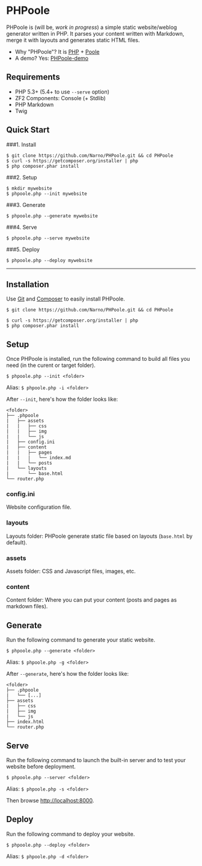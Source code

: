 PHPoole
=======

PHPoole is (will be, _work in progress_) a simple static website/weblog generator written in PHP.
It parses your content written with Markdown, merge it with layouts and generates static HTML files.

* Why "PHPoole"? It is [PHP](http://www.php.net) + [Poole](http://en.wikipedia.org/wiki/Strange_Case_of_Dr_Jekyll_and_Mr_Hyde#Mr._Poole)
* A demo? Yes: [PHPoole-demo](https://github.com/Narno/PHPoole-demo)

Requirements
------------

* PHP 5.3+ (5.4+ to use ```--serve``` option)
* ZF2 Components: Console (+ Stdlib)
* PHP Markdown
* Twig

Quick Start
-----------

###1. Install
```
$ git clone https://github.com/Narno/PHPoole.git && cd PHPoole
$ curl -s https://getcomposer.org/installer | php
$ php composer.phar install
```

###2. Setup
```
$ mkdir mywebsite
$ phpoole.php --init mywebsite
```

###3. Generate
```
$ phpoole.php --generate mywebsite
```

###4. Serve
```
$ phpoole.php --serve mywebsite
```

###5. Deploy
```
$ phpoole.php --deploy mywebsite
```

----


Installation
------------

Use [Git](http://git-scm.com) and [Composer](http://getcomposer.org) to easily install PHPoole.

```
$ git clone https://github.com/Narno/PHPoole.git && cd PHPoole
```
```
$ curl -s https://getcomposer.org/installer | php
$ php composer.phar install
```


Setup
-----

Once PHPoole is installed, run the following command to build all files you need (in the curent or target folder).

```
$ phpoole.php --init <folder>
```
Alias: ```$ phpoole.php -i <folder>```

After ```--init```, here's how the folder looks like:
```
<folder>
├── .phpoole
|   ├── assets
|   |   ├── css
|   |   ├── img
|   |   └── js
|   ├── config.ini
|   ├── content
|   |   ├── pages
|   |   |   └── index.md
|   |   └── posts
|   └── layouts
|       └── base.html
└── router.php
```

### config.ini

Website configuration file.

### layouts

Layouts folder: PHPoole generate static file based on layouts (```base.html``` by default).

### assets

Assets folder: CSS and Javascript files, images, etc.

### content

Content folder: Where you can put your content (posts and pages as markdown files).


Generate
--------

Run the following command to generate your static website.

```
$ phpoole.php --generate <folder>
```
Alias: ```$ phpoole.php -g <folder>```

After ```--generate```, here's how the folder looks like:
```
<folder>
├── .phpoole
|   └── [...]
├── assets
|   ├── css
|   ├── img
|   └── js
├── index.html
└── router.php
```


Serve
-----

Run the following command to launch the built-in server and to test your website before deployment.

```
$ phpoole.php --server <folder>
```
Alias: ```$ phpoole.php -s <folder>```

Then browse [http://localhost:8000](http://localhost:8000).


Deploy
------

Run the following command to deploy your website.

```
$ phpoole.php --deploy <folder>
```
Alias: ```$ phpoole.php -d <folder>```
